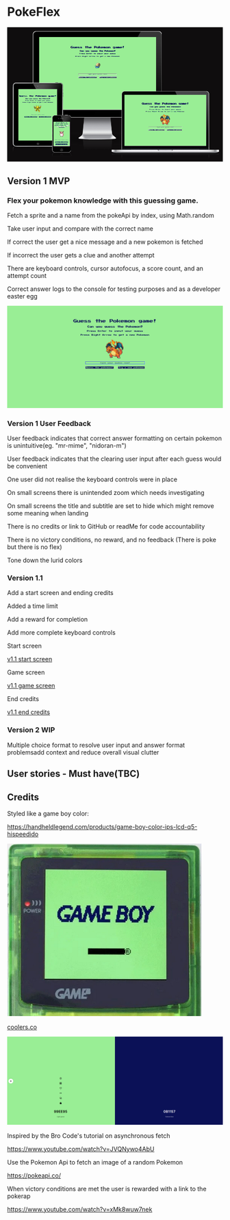 # PokeFlex

![am I response?](assets/images/Screenshot%202024-11-07%20104411.png)

## Version 1 MVP

### Flex your pokemon knowledge with this guessing game. 

Fetch a sprite and a name from the pokeApi by index, using Math.random  

Take user input and compare with the correct name  

If correct the user get a nice message and a new pokemon is fetched   

If incorrect the user gets a clue and another attempt  

There are keyboard controls, cursor autofocus, a score count, and an attempt count  

Correct answer logs to the console for testing purposes and as a developer easter egg 

![v1 full screen](assets/images/Screenshot%202024-11-07%20103907.png)

### Version 1 User Feedback

User feedback indicates that correct answer formatting on certain pokemon is unintuitive(eg. "mr-mime", "nidoran-m")  

User feedback indicates that the clearing user input after each guess would be convenient  

One user did not realise the keyboard controls were in place  

On small screens there is unintended zoom which needs investigating  

On small screens the title and subtitle are set to hide which might remove some meaning when landing  

There is no credits or link to GitHub or readMe for code accountability  

There is no victory conditions, no reward, and no feedback (There is poke but there is no flex)  

Tone down the lurid colors  

### Version 1.1

Add a start screen and ending credits

Added a time limit

Add a reward for completion

Add more complete keyboard controls

Start screen  

[v1.1 start screen](assets/images/Screenshot%202024-11-07%20124229.png)

Game screen  

[v1.1 game screen](assets/images/Screenshot%202024-11-07%20124241.png)

End credits  

[v1.1 end credits](assets/images/Screenshot%202024-11-07%20124405.png)

### Version 2 WIP

Multiple choice format to resolve user input and answer format problemsadd context and reduce overall visual clutter

## User stories - Must have(TBC)

## Credits

Styled like a game boy color:

https://handheldlegend.com/products/game-boy-color-ips-lcd-q5-hispeedido

![gameboycolor](assets/images/gameBoyColor.png)

[coolers.co](https://coolors.co/99ee95-0b1157)

![colour palette](assets/images/Screenshot%202024-11-03%20153805.png)

Inspired by the Bro Code's tutorial on asynchronous fetch

https://www.youtube.com/watch?v=JVQNywo4AbU

Use the Pokemon Api to fetch an image of a random Pokemon

https://pokeapi.co/

When victory conditions are met the user is rewarded with a link to the pokerap

https://www.youtube.com/watch?v=xMk8wuw7nek